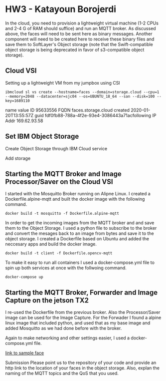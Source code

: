 # HW3 - Katayoun Borojerdi

In the cloud, you need to provision a lightweight virtual machine (1-2 CPUs and 2-4 G of RAM should suffice) and run an MQTT broker. As discussed above, the faces will need to be sent here as binary messages. Another component will need to be created here to receive these binary files and save them to SoftLayer's Object storage (note that the Swift-compatible object storage is being deprecated in favor of s3-compatible object storage).

## Cloud VSI
Setting up a lightweight VM from my jumpbox using CSI
```
ibmcloud sl vs create --hostname=faces --domain=storage.cloud --cpu=1 --memory=2048 --datacenter=sjc04 --os=UBUNTU_18_64 --san --disk=100 --key=1689110
```

name      value
ID        95633556
FQDN      faces.storage.cloud
created   2020-01-20T13:55:57Z
guid      fdf0fb88-788a-4f2e-93e4-3086443a71acfollowing
IP Addr   169.62.93.58

## Set IBM Object Storage
Create Object Storage through IBM Cloud service

Add storage

## Starting the MQTT Broker and Image Processor/Saver on the Cloud VSI
I started with the Mosquitto Broker running on Alipne Linux. I created a Dockerfile.alpine-mqtt and built the docker image with the following command.
```
docker build -t mosquitto -f Dockerfile.alpine-mqtt
```

In order to get the incoming images from the MQTT broker and and save them to the Object Storage. I used a python file to subscribe to the broker and convert the mesages back to an image from bytes and save it to the object storage. I created a Dockerfile based on Ubuntu and added the neccesary apps and build the docker image.
```
docker build -t client -f Dockerfile.opencv-mqtt
```

To make it easy to run all containers I used a docker-compose.yml file to spin up both services at once with the follwoing command.
```
docker-compose up
```

## Starting the MQTT Broker, Forwarder and Image Capture on the jetson TX2
I re-used the Dockerfile from the previous broker. Also the Processor/Saver image can be used for the Image Capture. For the Forwader I found a alpine linux image that included python, and used that as my base image and added Mosquitto as we had done before with the broker. 

Again to make networking and other settings easier, I used a docker-compose.yml file.


[link to sample face](https://s3.us-south.cloud-object-storage.appdomain.cloud/cloud-object-storage-w251-hw3-faces/myface.png)


Submission
Please point us to the repository of your code and provide an http link to the location of your faces in the object storage. Also, explan the naming of the MQTT topics and the QoS that you used.


